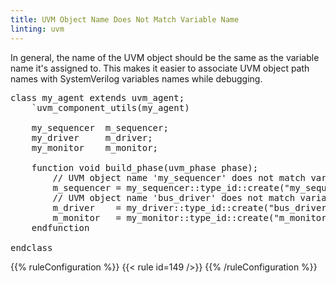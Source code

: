 ```yaml
---
title: UVM Object Name Does Not Match Variable Name
linting: uvm
---
```


In general, the name of the UVM object should be the same as the variable name it's assigned to. This makes it easier to associate UVM object path names with SystemVerilog variables names while debugging.

<pre>class my_agent extends uvm_agent;
	`uvm_component_utils(my_agent)

	my_sequencer  m_sequencer;
	my_driver     m_driver;
	my_monitor    m_monitor;

	function void build_phase(uvm_phase phase);
		// UVM object name 'my_sequencer' does not match variable name 'm_sequencer'
		m_sequencer = <span class="warning">my_sequencer::type_id::create</span>("my_sequencer", this);
		// UVM object name 'bus_driver' does not match variable name 'm_driver'
		m_driver    = <span class="warning">my_driver::type_id::create</span>("bus_driver", this);
		m_monitor   = <span class="goodcode">my_monitor::type_id::create</span>("m_monitor", this);
	endfunction

endclass
</pre>

{{% ruleConfiguration %}}
{{< rule id=149 />}}
{{% /ruleConfiguration %}}
